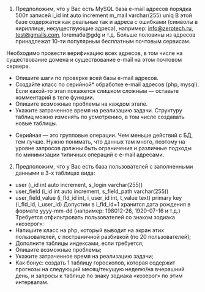 

1) Предположим, что у Вас есть MySQL база e-mail адресов порядка 500т записей i_id int auto increment m_mail varchar(255) uniq 
В этой базе содержатся как реальные так и адреса с ошибками (символы в кириллице, несуществующие адреса), например: info@zerotech.ru, test@gmails.com, loremабв@gdg и т.д. 
Больше половины из адресов принадлежат 10-ти популярным бесплатным почтовым сервисам. 

Необходимо провести верификацию всех адресов, в том числе на существование домена и существование e-mail на этом почтовом сервере. 
- Опишите шаги по проверке всей базы e-mail адресов. 
- Создайте класс по серийной* обработке e-mail адресов (php, mysql). Если какой-то этап покажется слишком сложным — оставьте комментарий в теле функции. 
- Опишите возможные проблемы на каждом этапе. 
- Укажите затраченное время на реализацию задачи. 
Структуру таблиц можно изменять по усмотрению, в том числе создавать новые таблицы. 


* Cерийная — это групповые операции. Чем меньше действий с БД, тем лучше. Нужно понимать, что данных там много, поэтому на уровне запросов должны быть ограничения и различные подходы по минимизации типичных операций с e-mail адресами. 


2) Предположим, что у Вас есть база пользователей с заполненными данными в 3-х таблицах вида: 
- user (i_id int auto increment, s_login varchar(255)) 
- user_field (i_id int auto increment, s_field_path varchar(255)) 
- user_field_value (i_fld_id int, i_user_id int, t_value text) primary key (i_fld_id, i_user_id) 
Допустим в i_fld_id=1 хранится дата рождения в формате yyyy-mm-dd (например: 198012-26, 1920-07-16 и т.д.) 
Требуется отфильтровать пользователей со знаком зодиака «козерог»: 
- Напишите класс на php, который выводит на экран этих пользователей, с постраничной разбивкой (по 20 пользователей); 
- Дополните таблицы индексами, если требуется; 
- Опишите возможные проблемы; 
- Укажите затраченное время на реализацию задачи; 
- Как бонус: создать 1 таблицу гороскопов, которая содержит прогнозы на следующий месяц/текущую неделю/на вчерашний день, и запросы к таблице по знаку зодиака «козерог» по этим интервалам. 